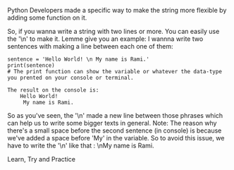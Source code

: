 Python Developers made a specific way to make the string more flexible by adding some function on it.

So, if you wanna write a string with two lines or more. You can easily use the '\n' to make it.
Lemme give you an example:
I wannna write two sentences with making a line between each one of them:
	
	sentence = 'Hello World! \n My name is Rami.'
	print(sentence) 
	# The print function can show the variable or whatever the data-type you prented on your console or terminal.

	The result on the console is: 
		Hello World!
		 My name is Rami.

So as you've seen, the '\n' made a new line between those phrases which can help us to write some bigger texts in general.
Note: The reason why there's a small space before the second sentence (in console) is because we've added a space before 'My' in the variable. So to avoid this issue, we have to write the '\n' like that :  \nMy name is Rami.


Learn, Try and Practice
